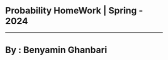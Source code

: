 # Probability HomeWork | Spring - 2024
----------------------------------------

# By : Benyamin Ghanbari
